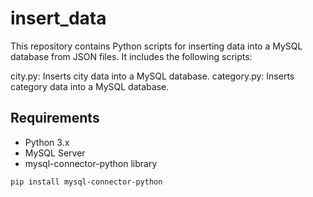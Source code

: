# insert_data
This repository contains Python scripts for inserting data into a MySQL database from JSON files. It includes the following scripts:

city.py: Inserts city data into a MySQL database.
category.py: Inserts category data into a MySQL database.

## Requirements
- Python 3.x
- MySQL Server
- mysql-connector-python library
```
pip install mysql-connector-python
```
